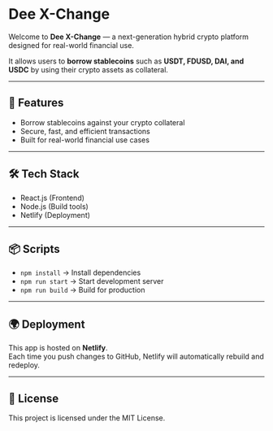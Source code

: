 # Dee X-Change

Welcome to **Dee X-Change** — a next-generation hybrid crypto platform designed for real-world financial use.  

It allows users to **borrow stablecoins** such as **USDT, FDUSD, DAI, and USDC** by using their crypto assets as collateral.

---

## 🚀 Features
- Borrow stablecoins against your crypto collateral
- Secure, fast, and efficient transactions
- Built for real-world financial use cases

---

## 🛠️ Tech Stack
- React.js (Frontend)
- Node.js (Build tools)
- Netlify (Deployment)

---

## 📦 Scripts
- `npm install` → Install dependencies  
- `npm run start` → Start development server  
- `npm run build` → Build for production  

---

## 🌍 Deployment
This app is hosted on **Netlify**.  
Each time you push changes to GitHub, Netlify will automatically rebuild and redeploy.

---

## 📜 License
This project is licensed under the MIT License.
